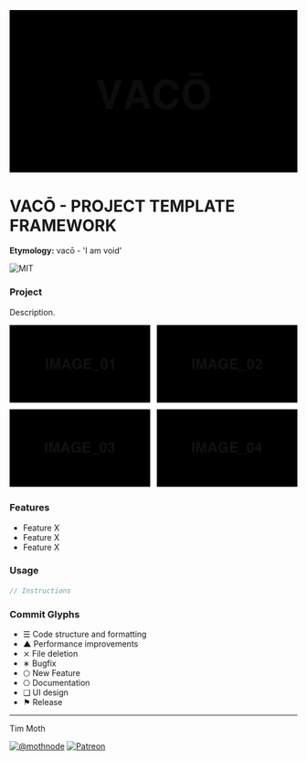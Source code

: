 ![Project Banner](/template-gfx/vaco-banner.png)

# VACŌ - PROJECT TEMPLATE FRAMEWORK
**Etymology:** vacō - 'I am void'

![MIT](https://joshavanier.github.io/badges/svg/mit.svg)

### Project
Description.

![Gallery](/template-gfx/vaco-quad-gallery.png)

### Features
+ Feature X
+ Feature X
+ Feature X

### Usage
```js
// Instructions
```

### Commit Glyphs

+ ☰ Code structure and formatting
+ ▲ Performance improvements
+ ⨯ File deletion
+ ∗ Bugfix
+ ⬡ New Feature
+ ⎔ Documentation
+ ❑ UI design
+ ⚑ Release


---

Tim Moth

[![@mothnode](https://joshavanier.github.io/badges/svg/twitter.svg)](https://twitter.com/mothnode) [![Patreon](https://joshavanier.github.io/badges/svg/website.svg)](https://www.patreon.com/cyberhippie)

